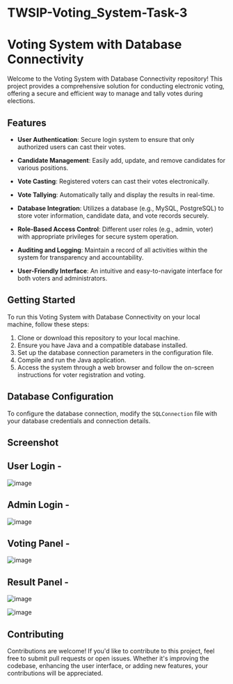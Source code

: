 # TWSIP-Voting_System-Task-3
# Voting System with Database Connectivity

Welcome to the Voting System with Database Connectivity repository! This project provides a comprehensive solution for conducting electronic voting, offering a secure and efficient way to manage and tally votes during elections.

## Features

- **User Authentication**: Secure login system to ensure that only authorized users can cast their votes.

- **Candidate Management**: Easily add, update, and remove candidates for various positions.

- **Vote Casting**: Registered voters can cast their votes electronically.

- **Vote Tallying**: Automatically tally and display the results in real-time.

- **Database Integration**: Utilizes a database (e.g., MySQL, PostgreSQL) to store voter information, candidate data, and vote records securely.

- **Role-Based Access Control**: Different user roles (e.g., admin, voter) with appropriate privileges for secure system operation.

- **Auditing and Logging**: Maintain a record of all activities within the system for transparency and accountability.

- **User-Friendly Interface**: An intuitive and easy-to-navigate interface for both voters and administrators.

## Getting Started

To run this Voting System with Database Connectivity on your local machine, follow these steps:

1. Clone or download this repository to your local machine.
2. Ensure you have Java and a compatible database installed.
3. Set up the database connection parameters in the configuration file.
4. Compile and run the Java application.
5. Access the system through a web browser and follow the on-screen instructions for voter registration and voting.

## Database Configuration

To configure the database connection, modify the `SQLConnection` file with your database credentials and connection details.

## Screenshot

## User Login -
![image](https://github.com/KM9110/TWSIP-Voting_System-Task-3/assets/87354852/000c37fa-e401-4ca2-87fa-8e7734c178bd)

## Admin Login - 
![image](https://github.com/KM9110/TWSIP-Voting_System-Task-3/assets/87354852/c911d191-fcb7-4957-a26d-d8c6dc38d149)

## Voting Panel - 
![image](https://github.com/KM9110/TWSIP-Voting_System-Task-3/assets/87354852/90bad511-40bd-4207-9abf-e9abfac2a0e7)

## Result Panel - 
![image](https://github.com/KM9110/TWSIP-Voting_System-Task-3/assets/87354852/de4e13a1-b4ba-465b-aca1-686706fb1085)

![image](https://github.com/KM9110/TWSIP-Voting_System-Task-3/assets/87354852/37d14333-9280-4cb0-87c4-f8773f701947)


## Contributing

Contributions are welcome! If you'd like to contribute to this project, feel free to submit pull requests or open issues. Whether it's improving the codebase, enhancing the user interface, or adding new features, your contributions will be appreciated.




